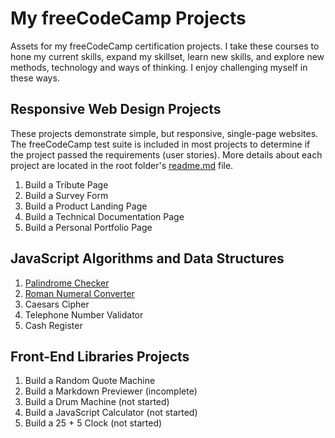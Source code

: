# My freeCodeCamp Projects
Assets for my freeCodeCamp certification projects.
I take these courses to hone my current skills, expand my skillset, learn new skills, and explore new methods, technology and ways of thinking. I enjoy challenging myself in these ways.

## Responsive Web Design Projects
These projects demonstrate simple, but responsive, single-page websites. The freeCodeCamp test suite is included in most projects to determine if the project passed the requirements (user stories).
More details about each project are located in the root folder's [readme.md](Responsive%20Web%20Design%20Projects#responsive-web-design-projects) file.
1. Build a Tribute Page
2. Build a Survey Form
3. Build a Product Landing Page
4. Build a Technical Documentation Page
5. Build a Personal Portfolio Page

## JavaScript Algorithms and Data Structures
1. [Palindrome Checker](JavaScript%20Algorithms%20and%20Data%20Structures/Palindrome%20Checker#readme)
2. [Roman Numeral Converter](JavaScript%20Algorithms%20and%20Data%20Structures/Roman%20Numeral%20Converter#readme)
3. Caesars Cipher
4. Telephone Number Validator
5. Cash Register

## Front-End Libraries Projects
1. Build a Random Quote Machine
2. Build a Markdown Previewer (incomplete)
3. Build a Drum Machine (not started)
4. Build a JavaScript Calculator (not started)
5. Build a 25 + 5 Clock (not started)
